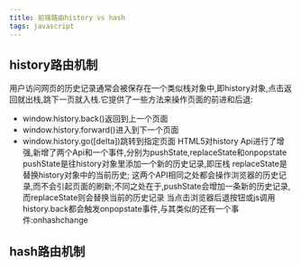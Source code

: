```yaml
---
title: 前端路由history vs hash
tags: javascript
---
```


## history路由机制
用户访问网页的历史记录通常会被保存在一个类似栈对象中,即history对象,点击返回就出栈,跳下一页就入栈.它提供了一些方法来操作页面的前进和后退:
- window.history.back()返回到上一个页面
- window.history.forward()进入到下一个页面
- window.history.go([delta])跳转到指定页面
HTML5对history Api进行了增强,新增了两个Api和一个事件,分别为pushState,replaceState和onpopstate
pushState是往history对象里添加一个新的历史记录,即压栈
replaceState是替换history对象中的当前历史;
这两个API相同之处都会操作浏览器的历史记录,而不会引起页面的刷新;不同之处在于,pushState会增加一条新的历史记录,而replaceState则会替换当前的历史记录
当点击浏览器后退按钮或js调用history.back都会触发onpopstate事件,与其类似的还有一个事件:onhashchange
## hash路由机制
